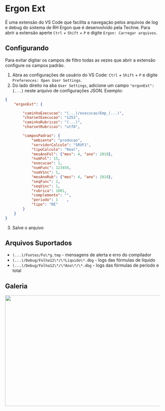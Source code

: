 # Ergon Ext
É uma extensão do VS Code que facilita a navegação pelos arquivos de log e debug do sistema de RH Ergon que é desenvolvido pela Techne.
Para abrir a extensão aperte `Ctrl` + `Shift` + `P` e digite `Ergon: Carregar arquivos`.

## Configurando
Para evitar digitar os campos de filtro todas as vezes que abrir a extensão configure os campos padrão.

1. Abra as configurações de usuário do VS Code: `Ctrl` + `Shift` + `P` e digite `Preferences: Open User Settings`.
2. Do lado direito na aba `User Settings`, adicione um campo `"ergonExt": {...}` neste arquivo de configurações JSON. Exemplo:

```json
{
    "ergonExt": {

        "caminhoExecucao": "(...)/execucao/Emp_(...)",
        "charsetExecucao": "1252",
        "caminhoRubricas": "(...)",
        "charsetRubricas": "utf8",

        "camposPadrao": {
            "ambiente": "producao",
            "servidorCalculo": "SRVF1",
            "tipoCalculo": "Real",
            "mesAnoFol": {"mes": 4, "ano": 2018},
            "numFol": 15,
            "execucao": 1,
            "numFunc": 123456,
            "numVinc": 1,
            "mesAnoRub": {"mes": 4, "ano": 2018},
            "seqFunc": 2,
            "seqVinc": 1,
            "rubrica": 1001,
            "complemento": "",
            "periodo": 1    ,
            "tipo": "RE"
        }
    }
}
```
3. Salve o arquivo

## Arquivos Suportados
* `(...)/Fontes/Fo\*g.tmp` - mensagens de alerta e erro do compilador
* `(...)/Debug/Folha12\*/\*Liquido\*.dbg` - logs das fórmulas de líquido
* `(...)/Debug/Folha12\*/\*Ano\*/\*.dbg` - logs das fórmulas de período e total

## Galeria

<img src="https://user-images.githubusercontent.com/1520962/43740025-70ede060-99a0-11e8-9907-42a959d475c5.png" width="640" height="360">
